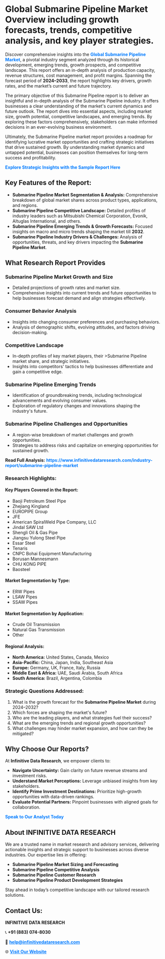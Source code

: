 <h1>Global Submarine Pipeline Market Overview including growth forecasts, trends, competitive analysis, and key player strategies.</h1>
<p>
Discover comprehensive insights into the 
<a href="https://www.infinitivedataresearch.com/industry-report/submarine-pipeline-market" rel="dofollow" style="color: #007BFF; text-decoration: none;"><strong>Global Submarine Pipeline Market</strong></a>, a pivotal industry segment analyzed through its historical development, emerging trends, growth prospects, and competitive landscape. This report offers an in-depth analysis of production capacity, revenue structures, cost management, and profit margins. Spanning the forecast period of <strong>2024–2033</strong>, the report highlights key drivers, growth rates, and the market’s current and future trajectory.
</p>
<p>
The primary objective of this Submarine Pipeline report is to deliver an insightful and in-depth analysis of the Submarine Pipeline industry. It offers businesses a clear understanding of the market's current dynamics and future outlook. The report dives into essential aspects, including market size, growth potential, competitive landscapes, and emerging trends. By exploring these factors comprehensively, stakeholders can make informed decisions in an ever-evolving business environment.
</p>
<p>
Ultimately, the Submarine Pipeline market report provides a roadmap for identifying lucrative market opportunities and crafting strategic initiatives that drive sustained growth. By understanding market dynamics and untapped potential, businesses can position themselves for long-term success and profitability.
</p>
<p>
<a href="https://www.infinitivedataresearch.com/request-sample/reportId=105266" style="color: #007BFF; text-decoration: none;"><strong>Explore Strategic Insights with the Sample Report Here</strong></a>
</p>

<h2>Key Features of the Report:</h2>
<ul>
<li><strong>Submarine Pipeline Market Segmentation & Analysis:</strong> Comprehensive breakdown of global market shares across product types, applications, and regions.</li>
<li><strong>Submarine Pipeline Competitive Landscape:</strong> Detailed profiles of industry leaders such as Mitsubishi Chemical Corporation, Evonik, Altuglas International, and others.</li>
<li><strong>Submarine Pipeline Emerging Trends & Growth Forecasts:</strong> Focused insights on macro and micro trends shaping the market till <strong>2032</strong>.</li>
<li><strong>Submarine Pipeline Industry Drivers & Challenges:</strong> Analysis of opportunities, threats, and key drivers impacting the <strong>Submarine Pipeline Market</strong>.</li>
</ul>

<h2>What Research Report Provides</h2>
<h3>Submarine Pipeline Market Growth and Size</h3>
<ul>
<li>Detailed projections of growth rates and market size.</li>
<li>Comprehensive insights into current trends and future opportunities to help businesses forecast demand and align strategies effectively.</li>
</ul>

<h3>Consumer Behavior Analysis</h3>
<ul>
<li>Insights into changing consumer preferences and purchasing behaviors.</li>
<li>Analysis of demographic shifts, evolving attitudes, and factors driving decision-making.</li>
</ul>

<h3>Competitive Landscape</h3>
<ul>
<li>In-depth profiles of key market players, their >Submarine Pipeline market share, and strategic initiatives.</li>
<li>Insights into competitors' tactics to help businesses differentiate and gain a competitive edge.</li>
</ul>

<h3>Submarine Pipeline Emerging Trends</h3>
<ul>
<li>Identification of groundbreaking trends, including technological advancements and evolving consumer values.</li>
<li>Exploration of regulatory changes and innovations shaping the industry's future.</li>
</ul>

<h3>Submarine Pipeline Challenges and Opportunities</h3>
<ul>
<li>A region-wise breakdown of market challenges and growth opportunities.</li>
<li>Strategies to address risks and capitalize on emerging opportunities for sustained growth.</li>
</ul>
<p><strong>Read Full Analysis:</strong> <a href="https://www.infinitivedataresearch.com/industry-report/submarine-pipeline-market" rel="dofollow" style="color: #007BFF; text-decoration: none;"><strong>https://www.infinitivedataresearch.com/industry-report/submarine-pipeline-market</strong></a></p>
<h3>Research Highlights:</h3>
<h4>Key Players Covered in the Report:</h4>
<ul><li>Baoji Petroleum Steel Pipe</li><li>Zhejiang Kingland</li><li>EUROPIPE Group</li><li>JFE</li><li>American SpiralWeld Pipe Company, LLC</li><li>Jindal SAW Ltd</li><li>Shengli Oil &amp; Gas Pipe</li><li>Jiangsu Yulong Steel Pipe</li><li>Essar Steel</li><li>Tenaris</li><li>CNPC Bohai Equipment Manufacturing</li><li>Borusan Mannesmann</li><li>CHU KONG PIPE</li><li>Baosteel</li></ul>
<h4>Market Segmentation by Type:</h4>
<ul><li>ERW Pipes</li><li>LSAW Pipes</li><li>SSAW Pipes</li></ul>
<h4>Market Segmentation by Application:</h4>
<ul><li>Crude Oil Transmission</li><li>Natural Gas Transmission</li><li>Other</li></ul>

<h4>Regional Analysis:</h4>
<ul>
<li><strong>North America:</strong> United States, Canada, Mexico</li>
<li><strong>Asia-Pacific:</strong> China, Japan, India, Southeast Asia</li>
<li><strong>Europe:</strong> Germany, UK, France, Italy, Russia</li>
<li><strong>Middle East & Africa:</strong> UAE, Saudi Arabia, South Africa</li>
<li><strong>South America:</strong> Brazil, Argentina, Colombia</li>
</ul>

<h3>Strategic Questions Addressed:</h3>
<ol>
<li>What is the growth forecast for the <strong>Submarine Pipeline Market</strong> during 2024–2032?</li>
<li>Which forces are shaping the market's future?</li>
<li>Who are the leading players, and what strategies fuel their success?</li>
<li>What are the emerging trends and regional growth opportunities?</li>
<li>What challenges may hinder market expansion, and how can they be mitigated?</li>
</ol>

<h2>Why Choose Our Reports?</h2>
<p>At <strong>Infinitive Data Research</strong>, we empower clients to:</p>
<ul>
<li><strong>Navigate Uncertainty:</strong> Gain clarity on future revenue streams and investment risks.</li>
<li><strong>Understand Market Perceptions:</strong> Leverage unbiased insights from key stakeholders.</li>
<li><strong>Identify Prime Investment Destinations:</strong> Prioritize high-growth opportunities with data-driven rankings.</li>
<li><strong>Evaluate Potential Partners:</strong> Pinpoint businesses with aligned goals for collaboration.</li>
</ul>
<p><a href="https://www.infinitivedataresearch.com/industry-report/submarine-pipeline-market" rel="dofollow" style="color: #007BFF; text-decoration: none;"><strong>Speak to Our Analyst Today</strong></a></p>

<h2>About INFINITIVE DATA RESEARCH</h2>
<p>We are a trusted name in market research and advisory services, delivering actionable insights and strategic support to businesses across diverse industries. Our expertise lies in offering:</p>
<ul>
<li><strong>Submarine Pipeline Market Sizing and Forecasting</strong></li>
<li><strong>Submarine Pipeline Competitive Analysis</strong></li>
<li><strong>Submarine Pipeline Customer Research</strong></li>
<li><strong>Submarine Pipeline Product Development Strategies</strong></li>
</ul>
<p>Stay ahead in today’s competitive landscape with our tailored research solutions.</p>

<h2>Contact Us:</h2>
<p><strong>INFINITIVE DATA RESEARCH</strong></p>
<p>📞 <strong>+91 (883) 074-8030</strong></p>
<p>📧 <strong><a href="mailto:help@infinitivedataresearch.com" style="color: #007BFF;">help@infinitivedataresearch.com</a></strong></p>
<p>🌐 <strong><a href="https://www.infinitivedataresearch.com" rel="dofollow" style="color: #007BFF;">Visit Our Website</a></strong></p>
